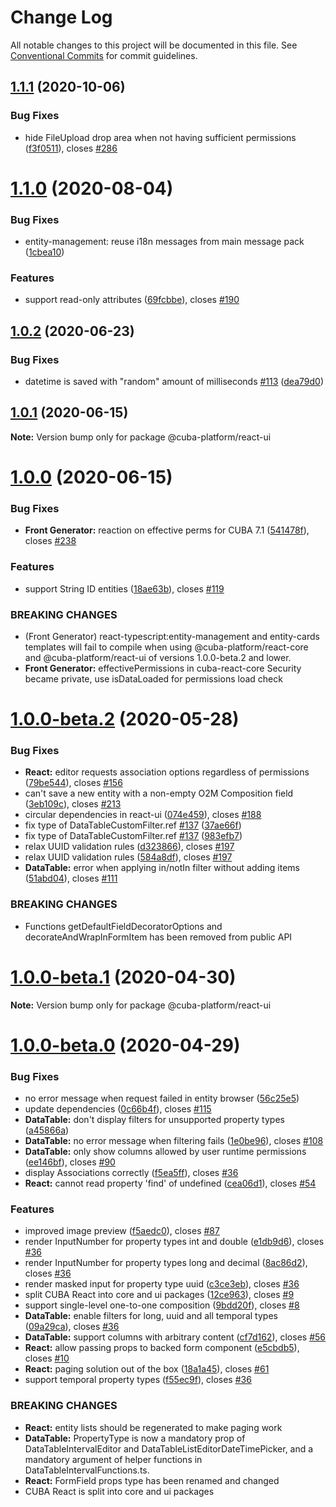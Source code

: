 # Change Log

All notable changes to this project will be documented in this file.
See [Conventional Commits](https://conventionalcommits.org) for commit guidelines.

## [1.1.1](https://github.com/cuba-platform/frontend/tree/master/packages/cuba-react-ui/compare/@cuba-platform/react-ui@1.1.0...@cuba-platform/react-ui@1.1.1) (2020-10-06)


### Bug Fixes

* hide FileUpload drop area when not having sufficient permissions ([f3f0511](https://github.com/cuba-platform/frontend/tree/master/packages/cuba-react-ui/commit/f3f051191f932f38f5db64a47601baf3bc5a58f5)), closes [#286](https://github.com/cuba-platform/frontend/tree/master/packages/cuba-react-ui/issues/286)





# [1.1.0](https://github.com/cuba-platform/frontend/tree/master/packages/cuba-react-ui/compare/@cuba-platform/react-ui@1.0.2...@cuba-platform/react-ui@1.1.0) (2020-08-04)


### Bug Fixes

* entity-management: reuse i18n messages from main message pack ([1cbea10](https://github.com/cuba-platform/frontend/tree/master/packages/cuba-react-ui/commit/1cbea104f3fe3edc221c2f2e1e5800741a90dd41))


### Features

* support read-only attributes ([69fcbbe](https://github.com/cuba-platform/frontend/tree/master/packages/cuba-react-ui/commit/69fcbbed31a949a710ddaab27a444a4f2f6394a3)), closes [#190](https://github.com/cuba-platform/frontend/tree/master/packages/cuba-react-ui/issues/190)





## [1.0.2](https://github.com/cuba-platform/frontend/tree/master/packages/cuba-react-ui/compare/@cuba-platform/react-ui@1.0.1...@cuba-platform/react-ui@1.0.2) (2020-06-23)


### Bug Fixes

* datetime is saved with "random" amount of milliseconds [#113](https://github.com/cuba-platform/frontend/tree/master/packages/cuba-react-ui/issues/113) ([dea79d0](https://github.com/cuba-platform/frontend/tree/master/packages/cuba-react-ui/commit/dea79d089dea58bece9034ae89a0b041213e2a24))





## [1.0.1](https://github.com/cuba-platform/frontend/tree/master/packages/cuba-react-ui/compare/@cuba-platform/react-ui@1.0.0...@cuba-platform/react-ui@1.0.1) (2020-06-15)

**Note:** Version bump only for package @cuba-platform/react-ui





# [1.0.0](https://github.com/cuba-platform/frontend/tree/master/packages/cuba-react-ui/compare/@cuba-platform/react-ui@1.0.0-beta.2...@cuba-platform/react-ui@1.0.0) (2020-06-15)


### Bug Fixes

* **Front Generator:** reaction on effective perms for CUBA 7.1 ([541478f](https://github.com/cuba-platform/frontend/tree/master/packages/cuba-react-ui/commit/541478f903ba51fc0e57dcac9bd073005b8a915a)), closes [#238](https://github.com/cuba-platform/frontend/tree/master/packages/cuba-react-ui/issues/238)


### Features

* support String ID entities ([18ae63b](https://github.com/cuba-platform/frontend/tree/master/packages/cuba-react-ui/commit/18ae63baf80d6e353da276a3ec96ef1c1aa53849)), closes [#119](https://github.com/cuba-platform/frontend/tree/master/packages/cuba-react-ui/issues/119)


### BREAKING CHANGES

* (Front Generator) react-typescript:entity-management and entity-cards
templates will fail to compile when using @cuba-platform/react-core and
@cuba-platform/react-ui of versions 1.0.0-beta.2 and lower.
* **Front Generator:** effectivePermissions in cuba-react-core Security became private, use isDataLoaded for permissions
load check





# [1.0.0-beta.2](https://github.com/cuba-platform/frontend/tree/master/packages/cuba-react-ui/compare/@cuba-platform/react-ui@1.0.0-beta.1...@cuba-platform/react-ui@1.0.0-beta.2) (2020-05-28)


### Bug Fixes

* **React:** editor requests association options regardless of permissions ([79be544](https://github.com/cuba-platform/frontend/tree/master/packages/cuba-react-ui/commit/79be54417eee28be40136a43a68f4c39ee893194)), closes [#156](https://github.com/cuba-platform/frontend/tree/master/packages/cuba-react-ui/issues/156)
* can't save a new entity with a non-empty O2M Composition field ([3eb109c](https://github.com/cuba-platform/frontend/tree/master/packages/cuba-react-ui/commit/3eb109c2403e0f31143217274dd42f2484acb7b4)), closes [#213](https://github.com/cuba-platform/frontend/tree/master/packages/cuba-react-ui/issues/213)
* circular dependencies in react-ui ([074e459](https://github.com/cuba-platform/frontend/tree/master/packages/cuba-react-ui/commit/074e4592d48ef63585729b3df333913b71d72115)), closes [#188](https://github.com/cuba-platform/frontend/tree/master/packages/cuba-react-ui/issues/188)
* fix type of DataTableCustomFilter.ref [#137](https://github.com/cuba-platform/frontend/tree/master/packages/cuba-react-ui/issues/137) ([37ae66f](https://github.com/cuba-platform/frontend/tree/master/packages/cuba-react-ui/commit/37ae66f623c0b24c66bf2a6d60e48e8d44ee85f0))
* fix type of DataTableCustomFilter.ref [#137](https://github.com/cuba-platform/frontend/tree/master/packages/cuba-react-ui/issues/137) ([983efb7](https://github.com/cuba-platform/frontend/tree/master/packages/cuba-react-ui/commit/983efb7bf033a3275b2824c8ca5741a18719ef12))
* relax UUID validation rules ([d323866](https://github.com/cuba-platform/frontend/tree/master/packages/cuba-react-ui/commit/d3238662edd297c9b7f814cea63450a268873a4b)), closes [#197](https://github.com/cuba-platform/frontend/tree/master/packages/cuba-react-ui/issues/197)
* relax UUID validation rules ([584a8df](https://github.com/cuba-platform/frontend/tree/master/packages/cuba-react-ui/commit/584a8df7ec205ca27a4fd1901e9ac79c7db2785b)), closes [#197](https://github.com/cuba-platform/frontend/tree/master/packages/cuba-react-ui/issues/197)
* **DataTable:** error when applying in/notIn filter without adding items ([51abd04](https://github.com/cuba-platform/frontend/tree/master/packages/cuba-react-ui/commit/51abd049768294c9a451917a0d2a7fbc82f207af)), closes [#111](https://github.com/cuba-platform/frontend/tree/master/packages/cuba-react-ui/issues/111)


### BREAKING CHANGES

* Functions getDefaultFieldDecoratorOptions and decorateAndWrapInFormItem
has been removed from public API





# [1.0.0-beta.1](https://github.com/cuba-platform/frontend/tree/master/packages/cuba-react-ui/compare/@cuba-platform/react-ui@1.0.0-beta.0...@cuba-platform/react-ui@1.0.0-beta.1) (2020-04-30)

**Note:** Version bump only for package @cuba-platform/react-ui





# [1.0.0-beta.0](https://github.com/cuba-platform/frontend/compare/release_19.1...@cuba-platform/react-ui@1.0.0-beta.0) (2020-04-29)

### Bug Fixes

* no error message when request failed in entity browser ([56c25e5](https://github.com/cuba-platform/frontend/commit/56c25e59554e131b98ece8bfd7c9997a2a6c77a4))
* update dependencies ([0c66b4f](https://github.com/cuba-platform/frontend/commit/0c66b4f5db14829afa0bf54ede710e85417e44bd)), closes [#115](https://github.com/cuba-platform/frontend/issues/115)
* **DataTable:** don't display filters for unsupported property types ([a45866a](https://github.com/cuba-platform/frontend/commit/a45866ab097c3ef9c87e177de4b33e3a2e180c8f))
* **DataTable:** no error message when filtering fails ([1e0be96](https://github.com/cuba-platform/frontend/commit/1e0be9692362cf01d904e2cb12045146ea088a6d)), closes [#108](https://github.com/cuba-platform/frontend/issues/108)
* **DataTable:** only show columns allowed by user runtime permissions ([ee146bf](https://github.com/cuba-platform/frontend/commit/ee146bf10af2eba25db4915d45760454e6db2936)), closes [#90](https://github.com/cuba-platform/frontend/issues/90)
* display Associations correctly ([f5ea5ff](https://github.com/cuba-platform/frontend/commit/f5ea5ff1eac38a83e24c1c3fbcfe87a5e2752e7f)), closes [#36](https://github.com/cuba-platform/frontend/issues/36)
* **React:** cannot read property 'find' of undefined ([cea06d1](https://github.com/cuba-platform/frontend/commit/cea06d1466aa15f972753fee4b417818274118a5)), closes [#54](https://github.com/cuba-platform/frontend/issues/54)


### Features

* improved image preview ([f5aedc0](https://github.com/cuba-platform/frontend/commit/f5aedc00a99a4143c6fccfe56c3dfef50b2ec53f)), closes [#87](https://github.com/cuba-platform/frontend/issues/87)
* render InputNumber for property types int and double ([e1db9d6](https://github.com/cuba-platform/frontend/commit/e1db9d60b31e8bd0005e0094e48e95c056dfa960)), closes [#36](https://github.com/cuba-platform/frontend/issues/36)
* render InputNumber for property types long and decimal ([8ac86d2](https://github.com/cuba-platform/frontend/commit/8ac86d2a7a44f823659aa08b32d87871d3a42bc6)), closes [#36](https://github.com/cuba-platform/frontend/issues/36)
* render masked input for property type uuid ([c3ce3eb](https://github.com/cuba-platform/frontend/commit/c3ce3ebee70d941efc011aa4412f3d0c231690d0)), closes [#36](https://github.com/cuba-platform/frontend/issues/36)
* split CUBA React into core and ui packages ([12ce963](https://github.com/cuba-platform/frontend/commit/12ce963d3c54660732e1b933d5c68adf6b239cbd)), closes [#9](https://github.com/cuba-platform/frontend/issues/9)
* support single-level one-to-one composition ([9bdd20f](https://github.com/cuba-platform/frontend/commit/9bdd20f482508dc182183c63e6aad89ad4843b5a)), closes [#8](https://github.com/cuba-platform/frontend/issues/8)
* **DataTable:** enable filters for long, uuid and all temporal types ([09a29ca](https://github.com/cuba-platform/frontend/commit/09a29ca9df9e641b5f7a9f9bf8efe73ebcb2b2aa)), closes [#36](https://github.com/cuba-platform/frontend/issues/36)
* **DataTable:** support columns with arbitrary content ([cf7d162](https://github.com/cuba-platform/frontend/commit/cf7d162a4ead576dd35d9bb2b33e2f9a491f2006)), closes [#56](https://github.com/cuba-platform/frontend/issues/56)
* **React:** allow passing props to backed form component ([e5cbdb5](https://github.com/cuba-platform/frontend/commit/e5cbdb59fea520807aa7321ac0edeb76bcf99cbe)), closes [#10](https://github.com/cuba-platform/frontend/issues/10)
* **React:** paging solution out of the box ([18a1a45](https://github.com/cuba-platform/frontend/commit/18a1a4551304fcae124a3a50578b04b4a34ad346)), closes [#61](https://github.com/cuba-platform/frontend/issues/61)
* support temporal property types ([f55ec9f](https://github.com/cuba-platform/frontend/commit/f55ec9f7c558ef82a4b6699511a2045f9058f949)), closes [#36](https://github.com/cuba-platform/frontend/issues/36)


### BREAKING CHANGES

* **React:** entity lists  should be regenerated to make paging work
* **DataTable:** PropertyType is now a mandatory prop of DataTableIntervalEditor and
DataTableListEditorDateTimePicker, and a mandatory argument of helper functions
in DataTableIntervalFunctions.ts.
* **React:** FormField props type has been renamed and changed
* CUBA React is split into core and ui packages
